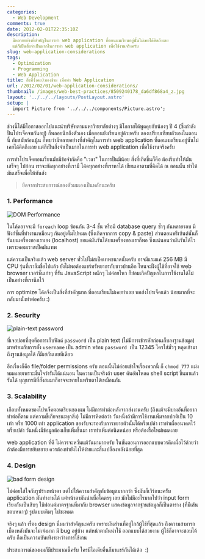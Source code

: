 ```yaml
---
categories:
  - Web Development
comments: true
date: 2012-02-01T22:35:10Z
description:
  มีหลายอย่างที่สำคัญในการทำ web application ที่ตอนผมเรียนอยู่นั้นไม่เคยได้คิดถึงเลย
  แต่ก็เป็นสิ่งจำเป็นมากในการทำ web application เพื่อใช้งานจริงครับ
slug: web-application-considerations
tags:
  - Optimization
  - Programming
  - Web Application
title: สิ่งที่(เคย)มองข้าม เมื่อทำ Web Application
url: /2012/02/01/web-application-considerations/
thumbnail: /images/web-best-practices/8509240178_da6df868a4_z.jpg
layout: '../../../layouts/PostLayout.astro'
setup: |
  import Picture from '../../../components/Picture.astro';
---
```


ช่วงนี้ได้มีโอกาสออกไปแนะนำบริษัทตามมหาวิทยาลัยต่างๆ มีโอกาสได้พูดคุยกับน้องๆ ปี 4 (ซึ่งกำลังปั่นโปรเจ็คจบกันอยู่) ก็พลอยนึกถึงตัวเอง เมื่อตอนยังเรียนอยู่ด้วยครับ ลองเปรียบเทียบตัวเองในตอนนี้ กับสมัยก่อนนู้น ก็พบว่ามีหลายอย่างที่สำคัญในการทำ web application ที่ตอนผมเรียนอยู่นั้นไม่เคยได้คิดถึงเลย แต่ก็เป็นสิ่งจำเป็นมากในการทำ web application เพื่อใช้งานจริงครับ

การทำโปรเจ็คตอนเรียนมักมีข้อจำกัดคือ "เวลา" ในการปั่นมีน้อย สิ่งที่เกิดขึ้นก็คือ ต้องรีบทำให้มันเสร็จๆ ไปก่อน เราจะยัดทุกอย่างที่เรามี โค้ดทุกอย่างที่เราหาได้ เขียนเอาตามที่คิดได้ ณ ตอนนั้น ทำให้มันเสร็จเพื่อให้ทันส่ง

> ยึดจากประสบการณ์ของตัวผมเองเป็นหลักนะครับ

### 1. Performance

![DOM Performance](/images/web-best-practices/8509240178_da6df868a4_z.jpg)

ในโค้ดอาจจะมี `foreach` loop ซ้อนกัน 3-4 ชั้น หรือมี database query ซ้ำๆ กันหลายรอบ มีฟังก์ชั่นที่ทำงานเหมือนๆ กันอยู่เต็มไปหมด (ซึ่งเกิดจากการ copy & paste) ส่วนตอนพรีเซ้นต์นั้นก็รันบนเครื่องของเราเอง (localhost) ขอแค่มันรันได้บนเครื่องของเราก็พอ ซึ่งแน่นอนว่ามันรันได้ไว เพราะคอมเราสเป็คมันเทพ

แต่ความเป็นจริงแล้ว web server ทั่วไปไม่สเป็คเทพขนาดนั้นครับ อาจมีแรมแค่ 256 MB มี CPU รุ่นที่เราลืมชื่อไปแล้ว ยังไม่พอต้องแชร์ทรัพยากรกับชาวบ้านอีก ไหนจะฝั่งผู้ใช้ที่อาจใช้ web browser เวอร์ชั่นเก่าๆ ที่รัน JavaScript หนักๆ ไม่ค่อยไหว ก็ย่อมเกิดปัญหาในการใช้งานได้ไม่เป็นอย่างที่เรานึกไว้

การ optimize โค้ดจึงเป็นสิ่งที่สำคัญมาก ที่ตอนเรียนไม่เคยทำเลย พอส่งโปรเจ็คแล้ว น้อยมากที่จะกลับมานั่งทำต่อครับ :)

### 2. Security

![plain-text password](/images/web-best-practices/8509240170_340e6a9a76_z.jpg)

ที่เจอบ่อยที่สุดคือการเก็บฟิลด์ `password` เป็น plain text (ไม่มีการเข้ารหัสก่อนเก็บลงฐานข้อมูล) มาพร้อมกับการตั้ง `username` เป็น admin พร้อม `password`  เป็น 12345 ใครใส่มั่วๆ หลุดเข้ามาถึงฐานข้อมูลได้ ก็มีเฮกันเลยทีเดียว

อีกเรื่องก็คือ file/folder permissions ครับ ตอนนั้นไม่ค่อยเข้าใจเรื่องพวกนี้ ก็ `chmod 777` แม่งหมดเลยเพราะมั่นใจว่ารันได้แน่นอน ในความเป็นจริงถ้า user ดันอัพโหลด shell script ขึ้นมาแล้วรันได้ บุญบารมีที่สั่งสมมาก็อาจจะหายในพริบตาได้เหมือนกัน

### 3. Scalability

เกือบทั้งหมดของโปรเจ็คตอนเรียนของผม ไม่มีการทำต่อหลังจากส่งงานครับ (ถึงแม้จะมีบางอันที่อยากทำต่อก็ตาม แต่ความขี้เกียจชนะทุกสิ่ง) ไม่มีการคิดต่อว่า วันหนึ่งถ้ามีการใช้งานเพิ่มจากปกติเป็น 10 เท่า หรือ 1000 เท่า application ของรับจะรองรับการขยายตัวนั้นได้หรือเปล่า เราทำเผื่ออนาคตไว้หรือเปล่า วันหนึ่งมีข้อมูลต้องเก็บเพิ่มขึ้นมา เราทำเพิ่มต่อนิดหน่อย หรือต้องรื้อใหม่หมดเลย

web application ที่ดี ไม่ควรจะหวั่นแม้วันมามากครับ ในขั้นตอนการออกแบบควรคิดเผื่อไว้ด้วยว่าถ้าต้องมีการขยับขยาย ควรต้องทำยังไงให้ง่ายและสิ้นเปลืองพลังน้อยที่สุด

### 4. Design

![bad form design](/images/web-best-practices/8508132509_ddb0292c90_z.jpg)

ไม่ค่อยใส่ใจกับรูปร่างหน้าตา แต่ไปให้ความสำคัญกับข้อมูลมากกว่า ซึ่งมันก็เวิร์กนะครัับ application มันทำงานได้ แต่หน้าตามันน่าเบื่อโคตรๆ เลย มักไม่มีอะไรมากไปว่า input form เรียงกันเป็นสิบๆ ใช้ฟอนต์มาตรฐานที่มากับ browser แสดงข้อมูลจากฐานข้อมูลก็เป็นตาราง (ที่มีเส้นขอบหนาๆ) รูปแบบเดิมๆ ไปซะหมด

จริงๆ แล้ว เรื่อง design นี่ผมว่าสำคัญนะครับ เพราะมันส่วนที่อยู่ใกล้ผู้ใช้ที่สุดแล้ว ถึงความสามารถเบื้องหลังมันจะไม่เจ๋งมาก มี bug อยู่บ้าง แต่หน้าตามันน่าใช้ ออกแบบได้สวยงาม ผู้ใช้ก็อาจจะชอบได้ครับ ถือเป็นความบันเทิงระหว่างการใช้งาน

ประสบการณ์ของผมก็มีประมาณนี้ครับ ใครมีไอเดียอื่นก็มาแชร์กันได้เด้อ  :)
